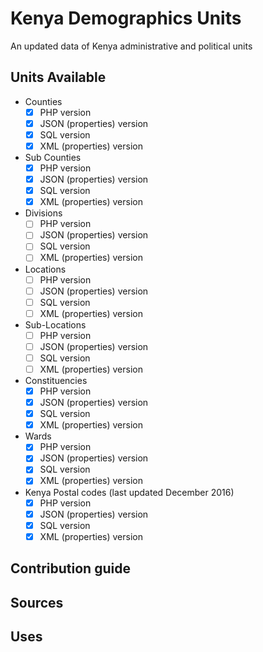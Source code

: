 # Kenya Demographics Units
An updated data of Kenya administrative and political units

## Units Available
* Counties
    - [X] PHP version
    - [X] JSON (properties) version
    - [X] SQL version
    - [X] XML (properties) version
* Sub Counties
    - [X] PHP version
    - [X] JSON (properties) version
    - [X] SQL version
    - [X] XML (properties) version
* Divisions
    - [ ] PHP version
    - [ ] JSON (properties) version
    - [ ] SQL version
    - [ ] XML (properties) version    
* Locations
    - [ ] PHP version
    - [ ] JSON (properties) version
    - [ ] SQL version
    - [ ] XML (properties) version  
* Sub-Locations
    - [ ] PHP version
    - [ ] JSON (properties) version
    - [ ] SQL version
    - [ ] XML (properties) version  
* Constituencies
    - [X] PHP version
    - [X] JSON (properties) version
    - [X] SQL version
    - [X] XML (properties) version
* Wards
    - [X] PHP version
    - [X] JSON (properties) version
    - [X] SQL version
    - [X] XML (properties) version
* Kenya Postal codes (last updated December 2016)
    - [X] PHP version
    - [X] JSON (properties) version
    - [X] SQL version
    - [X] XML (properties) version
  
## Contribution guide
## Sources
## Uses
